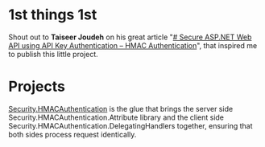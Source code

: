 # 1st things 1st

Shout out to **Taiseer Joudeh** on his great article "[# Secure ASP.NET Web API using API Key Authentication – HMAC Authentication](http://bitoftech.net/2014/12/15/secure-asp-net-web-api-using-api-key-authentication-hmac-authentication/)", that inspired me to publish this little project.


# Projects

[Security.HMACAuthentication](https://github.com/12CodeMonkeys/Security.HMACAuthentication/tree/master/Security.HMACAuthentication "Security.HMACAuthentication") is the glue that brings the server side Security.HMACAuthentication.Attribute library and the client side Security.HMACAuthentication.DelegatingHandlers together, ensuring that both sides process request identically.
